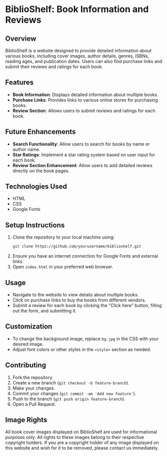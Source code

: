 # BiblioShelf: Book Information and Reviews

## Overview
BiblioShelf is a website designed to provide detailed information about various books, including cover images, author details, genres, ISBNs, reading ages, and publication dates. Users can also find purchase links and submit their reviews and ratings for each book.

## Features
- **Book Information**: Displays detailed information about multiple books.
- **Purchase Links**: Provides links to various online stores for purchasing books.
- **Review Section**: Allows users to submit reviews and ratings for each book.

## Future Enhancements
- **Search Functionality**: Allow users to search for books by name or author name.
- **Star Ratings**: Implement a star rating system based on user input for each book.
- **Review Section Enhancement**: Allow users to add detailed reviews directly on the book pages.

## Technologies Used
- HTML
- CSS
- Google Fonts

## Setup Instructions
1. Clone the repository to your local machine using:
   ```bash
   git clone https://github.com/yourusername/biblioshelf.git
   ```
2. Ensure you have an internet connection for Google Fonts and external links.
3. Open `index.html` in your preferred web browser.

## Usage
- Navigate to the website to view details about multiple books.
- Click on purchase links to buy the books from different vendors.
- Submit a review for each book by clicking the "Click here" button, filling out the form, and submitting it.

## Customization
- To change the background image, replace `bg.jpg` in the CSS with your desired image.
- Adjust font colors or other styles in the `<style>` section as needed.

## Contributing
1. Fork the repository.
2. Create a new branch (`git checkout -b feature-branch`).
3. Make your changes.
4. Commit your changes (`git commit -am 'Add new feature'`).
5. Push to the branch (`git push origin feature-branch`).
6. Open a Pull Request.

## Image Rights
All book cover images displayed on BiblioShelf are used for informational purposes only. All rights to these images belong to their respective copyright holders. If you are a copyright holder of any image displayed on this website and wish for it to be removed, please contact us immediately.
